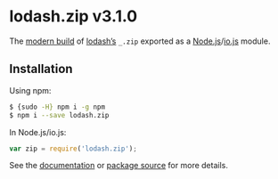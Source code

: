 # lodash.zip v3.1.0

The [modern build](https://github.com/lodash/lodash/wiki/Build-Differences) of [lodash’s](https://lodash.com/) `_.zip` exported as a [Node.js](http://nodejs.org/)/[io.js](https://iojs.org/) module.

## Installation

Using npm:

```bash
$ {sudo -H} npm i -g npm
$ npm i --save lodash.zip
```

In Node.js/io.js:

```js
var zip = require('lodash.zip');
```

See the [documentation](https://lodash.com/docs#zip) or [package source](https://github.com/lodash/lodash/blob/3.1.0-npm-packages/lodash.zip) for more details.
